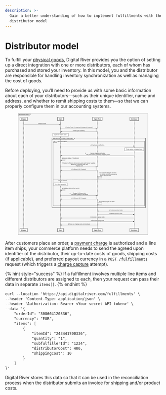 ```yaml
---
description: >-
  Gain a better understanding of how to implement fulfillments with the
  distributor model
---
```


# Distributor model

To fulfill your [physical goods](../product-management/skus.md#how-products-are-classified-as-physical-or-digital), Digital River provides you the option of setting up a direct integration with one or more distributors, each of whom has purchased and stored your inventory. In this model, you and the distributor are responsible for handling inventory synchronization as well as managing the cost of goods.

Before deploying, you’ll need to provide us with some basic information about each of your distributors—such as their unique identifier, name and address, and whether to remit shipping costs to them—so that we can properly configure them in our accounting systems.

<figure><img src="../.gitbook/assets/Distribution model seq diagram.png" alt=""><figcaption></figcaption></figure>

After customers place an order, a [payment charge](orders/payment-charges/#how-a-charge-is-created) is authorized and a line item ships, your commerce platform needs to send the agreed upon identifier of the distributor, their up-to-date costs of goods, shipping costs (if applicable), and preferred payout currency in a [`POST /fulfillments`](https://www.digitalriver.com/docs/digital-river-api-reference/#tag/Fulfillments/operation/createFulfillments) request (which triggers a [charge capture](orders/payment-charges/#captures) attempt).

{% hint style="success" %}
If a fulfillment involves multiple line items and different distributors are assigned to each, then your request can pass their data in separate `items[]`.&#x20;
{% endhint %}

```
curl --location 'https://api.digitalriver.com/fulfillments' \
--header 'Content-Type: application/json' \
--header 'Authorization: Bearer <Your secret API token>' \
--data '{
    "orderId": "308604120336",
    "currency": "EUR",
    "items": [
        {
            "itemId": "243441700336",
            "quantity": "1",
            "subfulfillerId": "1234",
            "distributorCost": 400,
            "shippingCost": 10
        }
    ]
}'
```

Digital River stores this data so that it can be used in the reconciliation process when the distributor submits an invoice for shipping and/or product costs.
